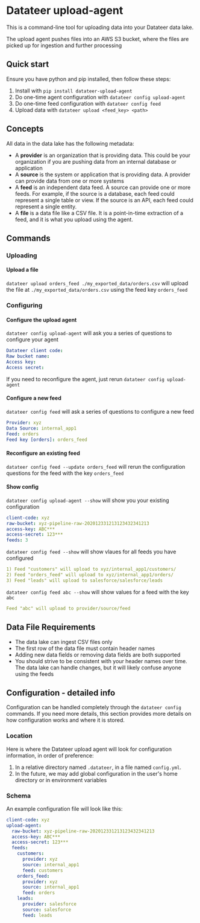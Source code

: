 # Datateer upload-agent
This is a command-line tool for uploading data into your Datateer data lake.

The upload agent pushes files into an AWS S3 bucket, where the files are picked up for ingestion and further processing

## Quick start
Ensure you have python and pip installed, then follow these steps:
1. Install with `pip install datateer-upload-agent`
1. Do one-time agent configuration with `datateer config upload-agent`
1. Do one-time feed configuration with `datateer config feed`
1. Upload data with `datateer upload <feed_key> <path>`
## Concepts
All data in the data lake has the following metadata:
- A **provider** is an organization that is providing data. This could be your organization if you are pushing data from an internal database or application
- A **source** is the system or application that is providing data. A provider can provide data from one or more systems
- A **feed** is an independent data feed. A source can provide one or more feeds. For example, if the source is a database, each feed could represent a single table or view. If the source is an API, each feed could represent a single entity. 
- A **file** is a data file like a CSV file. It is a point-in-time extraction of a feed, and it is what you upload using the agent.

## Commands
### Uploading
#### Upload a file
`datateer upload orders_feed ./my_exported_data/orders.csv` will upload the file at `./my_exported_data/orders.csv` using the feed key `orders_feed`

### Configuring
#### Configure the upload agent
`datateer config upload-agent` will ask you a series of questions to configure your agent
```yaml
Datateer client code:
Raw bucket name:
Access key:
Access secret:
```

If you need to reconfigure the agent, just rerun `datateer config upload-agent`

#### Configure a new feed
`datateer config feed` will ask a series of questions to configure a new feed
```yaml
Provider: xyz
Data Source: internal_app1
Feed: orders
Feed key [orders]: orders_feed
```

#### Reconfigure an existing feed
`datateer config feed --update orders_feed` will rerun the configuration questions for the feed with the key `orders_feed`

#### Show config
`datateer config upload-agent --show` will show you your existing configuration
```yaml
client-code: xyz
raw-bucket: xyz-pipeline-raw-202012331213123432341213
access-key: ABC***
access-secret: 123***
feeds: 3
```

`datateer config feed --show` will show vlaues for all feeds you have configured
```yaml
1) Feed "customers" will upload to xyz/internal_app1/customers/
2) Feed "orders_feed" will upload to xyz/internal_app1/orders/
3) Feed "leads" will upload to salesforce/salesforce/leads
```

`datateer config feed abc --show` will show values for a feed with the key `abc`
```yaml
Feed "abc" will upload to provider/source/feed
```

## Data File Requirements
- The data lake can ingest CSV files only
- The first row of the data file must contain header names
- Adding new data fields or removing  data fields are both supported
- You should strive to be consistent with your header names over time. The data lake can handle changes, but it will likely confuse anyone using the feeds
## Configuration - detailed info
Configuration can be handled completely through the `datateer config` commands. If you need more details, this section provides more details on how configuration works and where it is stored. 

### Location
Here is where the Datateer upload agent will look for configuration information, in order of preference:
1. In a relative directory named `.datateer`, in a file named `config.yml`. 
1. In the future, we may add global configuration in the user's home directory or in environment variables

### Schema
An example configuration file will look like this:
```yaml
client-code: xyz
upload-agent: 
  raw-bucket: xyz-pipeline-raw-202012331213123432341213
  access-key: ABC***
  access-secret: 123***
  feeds:
    customers:
      provider: xyz
      source: internal_app1
      feed: customers
    orders_feed:
      provider: xyz
      source: internal_app1
      feed: orders
    leads:
      provider: salesforce
      source: salesforce
      feed: leads
```